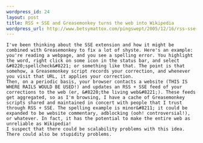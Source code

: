 ```yaml
--- 
wordpress_id: 24
layout: post
title: RSS + SSE and Greasemonkey turns the web into Wikipedia
wordpress_url: http://www.betsymattox.com/pingswept/2005/12/16/rss-sse-and-greasemonkey-turns-the-web-into-wikipedia/
---
```

	I've been thinking about the SSE extension and how it might be combined with Greasemonkey to fix a lot of shyste. Here's an example: you're reading a webpage, and you see a spelling error. You highlight the word, right click on some icon in the status bar, and select &#8220;spellcheck&#8221; or something like that. The point is that somehow, a Greasemonkey script records your correction, and whenever you visit that URL, it applies your correction.
	Then, on a periodic basis, your browser contacts a website (THIS IS WHERE RAILS WOULD BE USED!) and updates an RSS + SSE feed of your corrections to the web (er, &#8220;the living web&#8221;). These feeds get aggregated, so as I'm browsing, I have a cache of Greasemonkey scripts shared and maintained in concert with people that I trust through RSS + SSE. The spelling example is minor&#8211; it could be expanded to be website commentary, adblocking (ooh! controversial!), or whatever. In fact, it has the potential to make the entire web as unreliable as Wikipedia!
	I suspect that there could be scalability problems with this idea. There could also be stupidity problems.

